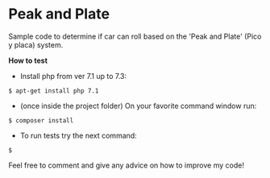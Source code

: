 # Peak and Plate

Sample code to determine if car can roll based on the 'Peak and Plate' (Pico y placa) system.


**How to test**
* Install php from ver 7.1 up to 7.3:
 ```console
 $ apt-get install php 7.1
```
* (once inside the project folder) On your favorite command window run:
 ```console
 $ composer install
```

* To run tests try the next command:
 ```console
 $ 
```

Feel free to comment and give any advice
on how to improve my code!